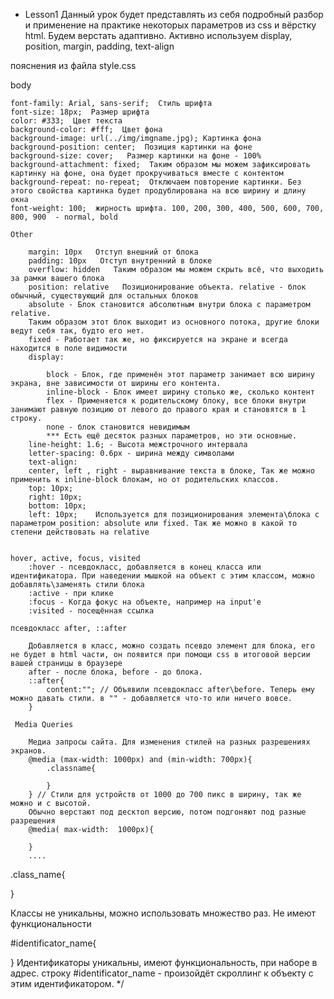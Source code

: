 - Lesson1
	Данный урок будет представлять из себя подробный разбор и применение на практике некоторых параметров из css и вёрстку html. Будем верстать адаптивно. 
	Активно используем display, position, margin, padding, text-align

пояснения из файла style.css

 body

	font-family: Arial, sans-serif;  Стиль шрифта 
	font-size: 18px;  Размер шрифта 
	color: #333;  Цвет текста 
	background-color: #fff;  Цвет фона 
	background-image: url(../img/imgname.jpg); Картинка фона 
	background-position: center;  Позиция картинки на фоне 
	background-size: cover;   Размер картинки на фоне - 100% 
	background-attachment: fixed;  Таким образом мы можем зафиксировать картинку на фоне, она будет прокручиваться вместе с контентом 
	background-repeat: no-repeat;  Отключаем повторение картинки. Без этого свойства картинка будет продублирована на всю ширину и длину окна 
	font-weight: 100;  жирность шрифта. 100, 200, 300, 400, 500, 600, 700, 800, 900  - normal, bold
	
	Other 

		margin: 10px   Отступ внешний от блока 
		padding: 10px   Отступ внутренний в блоке 
		overflow: hidden   Таким образом мы можем скрыть всё, что выходить за рамки вашего блока 
		position: relative   Позиционирование объекта. relative - блок обычный, существующий для остальных блоков 
		absolute - Блок становится абсолютным внутри блока с параметром relative.
		Таким образом этот блок выходит из основного потока, другие блоки ведут себя так, будто его нет.
		fixed - Работает так же, но фиксируется на экране и всегда находится в поле видимости  
		display:

			block - Блок, где применён этот параметр занимает всю ширину экрана, вне зависимости от ширины его контента.
			inline-block - Блок имеет ширину столько же, сколько контент
			flex - Применяется к родительскому блоку, все блоки внутри занимают равную позицию от левого до правого края и становятся в 1 строку.
			none - блок становится невидимым
			*** Есть ещё десяток разных параметров, но эти основные. 
		line-height: 1.6; - Высота межстрочного интервала
		letter-spacing: 0.6px - ширина между символами
		text-align: 
		center, left , right - выравнивание текста в блоке, Так же можно применить к inline-block блокам, но от родительских классов.
		top: 10px;
	    right: 10px;
		bottom: 10px;
	    left: 10px;    Используется для позиционирования элемента\блока с параметром position: absolute или fixed. Так же можно в какой то степени действовать на relative

	
	hover, active, focus, visited
		:hover - псевдокласс, добавляется в конец класса или идентификатора. При наведении мышкой на объект с этим классом, можно добавлять\заменять стили блока
		:active - при клике
		:focus - Когда фокус на объекте, например на input'e 
		:visited - посещённая ссылка
	 
	псевдокласс after, ::after
	
		Добавляется в класс, можно создать псевдо элемент для блока, его не будет в html части, он появится при помощи css в итоговой версии вашей страницы в браузере
		after - после блока, before - до блока.
		::after{
			content:""; // Объявили псевдокласс after\before. Теперь ему можно давать стили. в "" - добавляется что-то или ничего вовсе.
		}
		
	 Media Queries 
	
		Медиа запросы сайта. Для изменения стилей на разных разрешениях экранов.
		@media (max-width: 1000px) and (min-width: 700px){
			.classname{
	
			}
		} // Стили для устройств от 1000 до 700 пикс в ширину, так же можно и с высотой.
		Обычно верстают под десктоп версию, потом подгоняют под разные разрешения
		@media( max-width:  1000px){
	
		}
		....


.class_name{
	 <div class="class_name"></div>
}

Классы не уникальны, можно использовать множество раз. Не имеют функциональности

#identificator_name{
	 <div id="identificator_name"></div>
}
 Идентификаторы уникальны, имеют функциональность, при наборе в адрес. строку #identificator_name - 
произойдёт скроллинг к объекту с этим идентификатором. 
*/